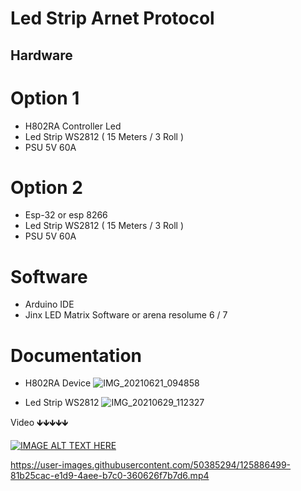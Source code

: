 # Led Strip Arnet Protocol

## Hardware 
# Option 1
- H802RA Controller Led
- Led Strip WS2812 ( 15 Meters / 3 Roll )
- PSU 5V 60A

# Option 2
- Esp-32 or esp 8266
- Led Strip WS2812 ( 15 Meters / 3 Roll )
- PSU 5V 60A

# Software
- Arduino IDE
- Jinx LED Matrix Software or arena resolume 6 / 7

# Documentation
- H802RA Device
![IMG_20210621_094858](https://user-images.githubusercontent.com/50385294/125885177-6939edcb-3a00-4f20-a25f-0f6394cd7852.jpg)

- Led Strip WS2812
![IMG_20210629_112327](https://user-images.githubusercontent.com/50385294/125886479-fe4b732e-8dde-416e-9c41-9591b2515280.jpg)


Video
🡻🡻🡻🡻🡻

[![IMAGE ALT TEXT HERE](https://img.youtube.com/vi/azLhJlrdmXo/0.jpg)](https://www.youtube.com/watch?v=azLhJlrdmXo")


https://user-images.githubusercontent.com/50385294/125886499-81b25cac-e1d9-4aee-b7c0-360626f7b7d6.mp4



